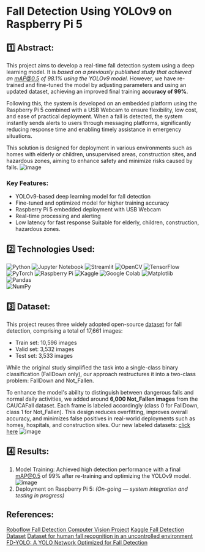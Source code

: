 # Fall Detection Using YOLOv9 on Raspberry Pi 5
## 1️⃣ Abstract:
This project aims to develop a real-time fall detection system using a deep learning model. It is *based on a previously published study that achieved an mAP@0.5 of 98.1% using the YOLOv9 model*. However, we have re-trained and fine-tuned the model by adjusting parameters and using an updated dataset, achieving an improved final training **accuracy of 99%**.

Following this, the system is developed on an embedded platform using the Raspberry Pi 5 combined with a USB Webcam to ensure flexibility, low cost, and ease of practical deployment. When a fall is detected, the system instantly sends alerts to users through messaging platforms, significantly reducing response time and enabling timely assistance in emergency situations.

This solution is designed for deployment in various environments such as homes with elderly or children, unsupervised areas, construction sites, and hazardous zones, aiming to enhance safety and minimize risks caused by falls.
![image](https://github.com/user-attachments/assets/f10733df-e778-44fb-ac25-17ce1212ce8e)

### Key Features:
- YOLOv9-based deep learning model for fall detection
- Fine-tuned and optimized model for higher training accuracy
- Raspberry Pi 5 embedded deployment with USB Webcam
- Real-time processing and alerting
- Low latency for fast response
Suitable for elderly, children, construction, hazardous zones.

## 2️⃣ Technologies Used:
![Python](https://img.shields.io/badge/python-3670A0?style=for-the-badge&logo=python&logoColor=ffdd54)
![Jupyter Notebook](https://img.shields.io/badge/jupyter-%23FA0F00.svg?style=for-the-badge&logo=jupyter&logoColor=white)
![Streamlit](https://img.shields.io/badge/Streamlit-%23FE4B4B.svg?style=for-the-badge&logo=streamlit&logoColor=white)
![OpenCV](https://img.shields.io/badge/opencv-%23white.svg?style=for-the-badge&logo=opencv&logoColor=white)
![TensorFlow](https://img.shields.io/badge/TensorFlow-%23FF6F00.svg?style=for-the-badge&logo=TensorFlow&logoColor=white)
![PyTorch](https://img.shields.io/badge/PyTorch-%23EE4C2C.svg?style=for-the-badge&logo=PyTorch&logoColor=white)
![Raspberry Pi](https://img.shields.io/badge/-Raspberry_Pi-C51A4A?style=for-the-badge&logo=Raspberry-Pi)
![Kaggle](https://img.shields.io/badge/Kaggle-035a7d?style=for-the-badge&logo=kaggle&logoColor=white)
![Google Colab](https://img.shields.io/badge/Google%20Colab-%23F9A825.svg?style=for-the-badge&logo=googlecolab&logoColor=white)
![Matplotlib](https://img.shields.io/badge/Matplotlib-%23ffffff.svg?style=for-the-badge&logo=Matplotlib&logoColor=black)
![Pandas](https://img.shields.io/badge/pandas-%23150458.svg?style=for-the-badge&logo=pandas&logoColor=white)	
![NumPy](https://img.shields.io/badge/numpy-%23013243.svg?style=for-the-badge&logo=numpy&logoColor=white)

## 3️⃣ Dataset:
This project reuses three widely adopted open-source [dataset](#references) for fall detection, comprising a total of 17,661 images:
- Train set: 10,596 images
- Valid set: 3,532 images
- Test set: 3,533 images

While the original study simplified the task into a single-class binary classification (FallDown only), our approach restructures it into a two-class problem: FallDown and Not_Fallen.

To enhance the model's ability to distinguish between dangerous falls and normal daily activities, we added around **6,000 Not_Fallen images** from the CAUCAFall dataset. Each frame is labeled accordingly (class 0 for FallDown, class 1 for Not_Fallen). This design reduces overfitting, improves overall accuracy, and minimizes false positives in real-world deployments such as homes, hospitals, and construction sites. Our new labeled datasets: [click here](https://www.kaggle.com/datasets/loyalp/dataset-fall-detection)
![image](https://github.com/user-attachments/assets/e99bd5a6-f3e4-4912-a6b6-ed94c029e6d9)

## 4️⃣ Results:
1. Model Training:
   Achieved high detection performance with a final mAP@0.5 of 99% after re-training and optimizing the YOLOv9 model.
   ![image](https://github.com/user-attachments/assets/3ec144e4-bad8-457d-89e6-eb38d30dd29c)
3. Deployment on Raspberry Pi 5:
   *(On-going — system integration and testing in progress)*
   
## References:
[Roboflow Fall Detection Computer Vision Project](https://universe.roboflow.com/roboflow-universe-projects/fall-detection-ca3o8)
[Kaggle Fall Detection Dataset](https://www.kaggle.com/datasets/uttejkumarkandagatla/fall-detection-dataset)
[Dataset for human fall recognition in an uncontrolled environment](https://doi.org/10.1016/j.dib.2022.108610)
[FD-YOLO: A YOLO Network Optimized for Fall Detection](https://doi.org/10.3390/app15010453)
